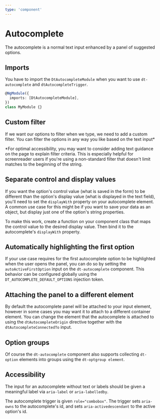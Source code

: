 ```yaml
---
type: 'component'
---
```


# Autocomplete

The autocomplete is a normal text input enhanced by a panel of suggested options.

<docs-source-example example="DefaultAutocompleteExample"></docs-source-example>

## Imports

You have to import the `DtAutocompleteModule` when you want to use `dt-autocomplete` and `dtAutocompleteTrigger`.

```typescript
@NgModule({
  imports: [DtAutocompleteModule],
})
class MyModule {}
```

## Custom filter

If we want our options to filter when we type, we need to add a custom filter. You can filter the options in any way you like based on the text input\*

\*For optimal accessibility, you may want to consider adding text guidance on the page to explain filter criteria. This is especially helpful for screenreader users if you're using a non-standard filter that doesn't limit matches to the beginning of the string.

<docs-source-example example="AutocompleteCustomFilterExample"></docs-source-example>

## Separate control and display values

If you want the option's control value (what is saved in the form) to be different than the option's display value (what is displayed in the text field), you'll need to set the `displayWith` property on your autocomplete element. A common use case for this might be if you want to save your data as an object, but display just one of the option's string properties.

To make this work, create a function on your component class that maps the control value to the desired display value. Then bind it to the autocomplete's `displayWith` property.

<docs-source-example example="AutocompleteControlValuesExample"></docs-source-example>

## Automatically highlighting the first option

If your use case requires for the first autocomplete option to be highlighted when the user opens the panel, you can do so by setting the `autoActiveFirstOption` input on the `dt-autocomplete` component. This behavior can be configured globally using the `DT_AUTOCOMPLETE_DEFAULT_OPTIONS` injection token.

<docs-source-example example="AutocompleteHighlightFirstOptionExample"></docs-source-example>

## Attaching the panel to a different element

By default the autocomplete panel will be attached to your input element, however in some cases you may want it to attach to a different container element. You can change the element that the autocomplete is attached to using the `dtAutocompleteOrigin` directive together with the `dtAutocompleteConnectedTo` input.

<docs-source-example example="AutocompleteAttachDifferentElementExample"></docs-source-example>

## Option groups

Of course the `dt-autocomplete` component also supports collecting `dt-option` elements into groups using the `dt-optgroup element`.

<docs-source-example example="AutocompleteGroupsExample"></docs-source-example>

## Accessibility

The input for an autocomplete without text or labels should be given a meaningful label via `aria-label` or `aria-labelledby`.

The autocomplete trigger is given `role="combobox"`. The trigger sets `aria-owns` to the autocomplete's id, and sets `aria-activedescendant` to the active option's id.
